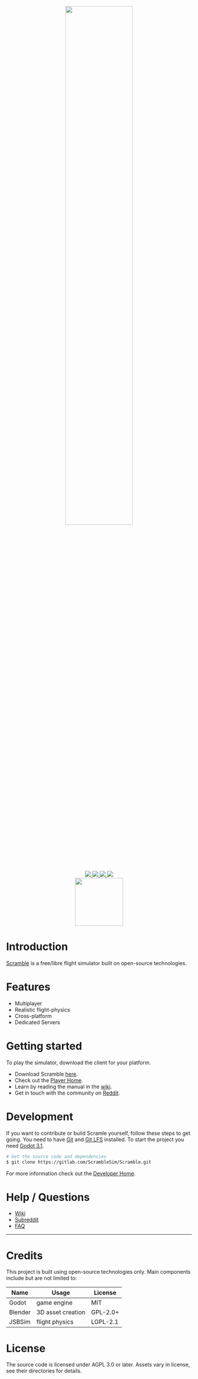 <div align="center">
    <a href="https://scramble-sim.org">
        <img width=60% src="https://gitlab.com/ScrambleSim/Scramble/raw/master/.gitlab/media/logo.png">
    </a>
</div>
<div align="center">
    <a href="https://tldrlegal.com/license/gnu-affero-general-public-license-v3-(agpl-3.0)">
        <img src="https://img.shields.io/badge/license-AGPL%20v3-blue.svg"></src>
    </a>
    <a href="https://scramble-sim.org">
        <img src="https://img.shields.io/website/https/scramble-sim.org.svg"></src>
    </a>
    <a href="https://gitlab.com/ScrambleSim/Scramble/commits/master">
        <img src="https://gitlab.com/ScrambleSim/Scramble/badges/master/pipeline.svg"></img>
    </a>
    <a href="https://gitlab.com/ScrambleSim/Scramble/commits/master">
        <img src="https://gitlab.com/ScrambleSim/Scramble/badges/master/coverage.svg"></img>
    </a>
</div>
<div align="center">
    <a href="https://gitlab.com/ScrambleSim/Scramble/-/releases">
        <img width=130vh src="https://img.shields.io/badge/_Download_-orange.svg"></img>
    </a>
</div>

# Introduction
[Scramble][scramble-website] is a free/libre flight simulator built on open-source technologies.

# Features
* Multiplayer
* Realistic flight-physics
* Cross-platform
* Dedicated Servers

# Getting started
To play the simulator, download the client for your platform.
* Download Scramble [here][scramble-download].
* Check out the [Player Home][wiki-player-home].
* Learn by reading the manual in the [wiki][wiki-home].
* Get in touch with the community on [Reddit][scramble-subreddit].

# Development
If you want to contribute or build Scramle yourself, follow these steps to get going.
You need to have [Git][git-website] and [Git LFS][git-lfs] installed.
To start the project you need [Godot 3.1][godot-download].
```bash
# Get the source code and dependencies
$ git clone https://gitlab.com/ScrambleSim/Scramble.git
```
For more information check out the [Developer Home][wiki-developer-home].

# Help / Questions
* [Wiki][wiki-home]
* [Subreddit][scramble-subreddit]
* [FAQ][wiki-faq]

---

# Credits
This project is built using open-source technologies only.
Main components include but are not limited to:

| **Name**  | **Usage**         | **License** |
|-----------|-------------------|-------------|
| Godot     | game engine       | MIT         |
| Blender   | 3D asset creation | GPL-2.0+    |
| JSBSim    | flight physics    | LGPL-2.1    |

# License
The source code is licensed under AGPL 3.0 or later.
Assets vary in license, see their directories for details.

[git-website]: https://git-scm.com/
[git-lfs]: https://help.github.com/en/articles/installing-git-large-file-storage
[scramble-website]: https://scramble-sim.org
[scramble-download]: https://gitlab.com/ScrambleSim/Scramble/-/releases
[wiki-developer-Home]: https://gitlab.com/ScrambleSim/Scramble/wikis/Homes/Developer-Home
[wiki-player-Home]: https://gitlab.com/ScrambleSim/Scramble/wikis/Homes/Player-Home
[scramble-subreddit]: https://reddit.com/r/scramble/
[wiki-home]: https://gitlab.com/ScrambleSim/Scramble/wikis/Home
[wiki-faq]: https://gitlab.com/ScrambleSim/Scramble/wikis/General/FAQ
[godot-download]: https://godotengine.org/download/

